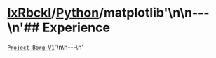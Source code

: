 # [lxRbckl](https://github.com/lxRbckl/lxRbckl/tree/main)/[Python](https://github.com/lxRbckl/lxRbckl/tree/main/Python)/matplotlib'\n\n---\n'## Experience
[`Project-Borg V1`](https://github.com/lxRbckl/Project-Borg/blob/V1/README.md)'\n\n---\n'